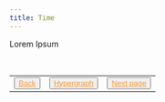 ```yaml
---
title: Time
---
```

Lorem Ipsum

<table> 
  <tr>  
    <td><button type="button"><a href="/causality" style="color: #f5993d">Back</a></button></td>  
    <td><button type="button"><a href="/hypergraph" style="color: #f5993d">Hypergraph</a></button></td>   
    <td><button type="button"><a href="/dennis lindley quote" style="color: #f5993d">Next page</a></button> </td>  
  </tr>   
</table>
